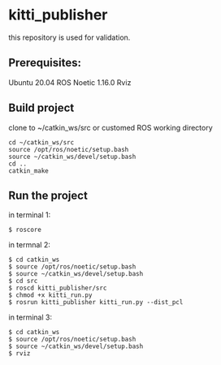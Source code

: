 # kitti_publisher

this repository is used for validation.

## Prerequisites:
Ubuntu 20.04
ROS Noetic 1.16.0
Rviz

## Build project
clone to ~/catkin_ws/src or customed ROS working directory
```
cd ~/catkin_ws/src
source /opt/ros/noetic/setup.bash
source ~/catkin_ws/devel/setup.bash
cd ..
catkin_make
```

## Run the project
in terminal 1:
```
$ roscore
```

in termnal 2:
```
$ cd catkin_ws
$ source /opt/ros/noetic/setup.bash
$ source ~/catkin_ws/devel/setup.bash
$ cd src
$ roscd kitti_publisher/src
$ chmod +x kitti_run.py
$ rosrun kitti_publisher kitti_run.py --dist_pcl
```

in terminal 3:
```
$ cd catkin_ws
$ source /opt/ros/noetic/setup.bash
$ source ~/catkin_ws/devel/setup.bash
$ rviz
```
